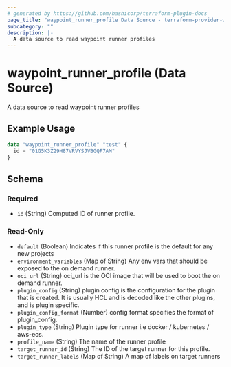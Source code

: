 ```yaml
---
# generated by https://github.com/hashicorp/terraform-plugin-docs
page_title: "waypoint_runner_profile Data Source - terraform-provider-waypoint"
subcategory: ""
description: |-
  A data source to read waypoint runner profiles
---
```


# waypoint_runner_profile (Data Source)

A data source to read waypoint runner profiles

## Example Usage

```terraform
data "waypoint_runner_profile" "test" {
  id = "01G5K3Z29H87VRVYSJVBGQF7AM"
}
```

<!-- schema generated by tfplugindocs -->
## Schema

### Required

- `id` (String) Computed ID of runner profile.

### Read-Only

- `default` (Boolean) Indicates if this runner profile is the default for any new projects
- `environment_variables` (Map of String) Any env vars that should be exposed to the on demand runner.
- `oci_url` (String) oci_url is the OCI image that will be used to boot the on demand runner.
- `plugin_config` (String) plugin config is the configuration for the plugin that is created. It is usually HCL and is decoded like the other plugins, and is plugin specific.
- `plugin_config_format` (Number) config format specifies the format of plugin_config.
- `plugin_type` (String) Plugin type for runner i.e docker / kubernetes / aws-ecs.
- `profile_name` (String) The name of the runner profile
- `target_runner_id` (String) The ID of the target runner for this profile.
- `target_runner_labels` (Map of String) A map of labels on target runners


